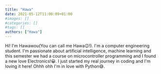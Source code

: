 ```yaml
---
title: "Hawa"
date: 2021-05-12T11:00:09+01:00
#images: []
#categories: []
#tags: []
authors: ["Hawa"]
---
```


Hi! I'm Hawawou(You can call me Hawa😉!). I'm a computer engineering student. I'm passionate about artificial intelligence, machine learning and this semester we had a course on microcontroller programming and I found a new love Electronics!😀. I just started my real journey in coding and I'm loving it here!
Ohhh ohh I'm in love with Python😅.
